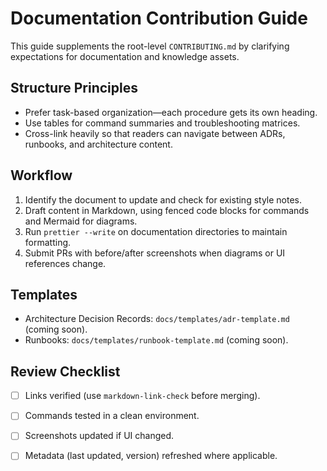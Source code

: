 # Documentation Contribution Guide

This guide supplements the root-level `CONTRIBUTING.md` by clarifying expectations for documentation and knowledge assets.

## Structure Principles
- Prefer task-based organization—each procedure gets its own heading.
- Use tables for command summaries and troubleshooting matrices.
- Cross-link heavily so that readers can navigate between ADRs, runbooks, and architecture content.

## Workflow
1. Identify the document to update and check for existing style notes.
2. Draft content in Markdown, using fenced code blocks for commands and Mermaid for diagrams.
3. Run `prettier --write` on documentation directories to maintain formatting.
4. Submit PRs with before/after screenshots when diagrams or UI references change.

## Templates
- Architecture Decision Records: `docs/templates/adr-template.md` (coming soon).
- Runbooks: `docs/templates/runbook-template.md` (coming soon).

## Review Checklist
- [ ] Links verified (use `markdown-link-check` before merging).
- [ ] Commands tested in a clean environment.
- [ ] Screenshots updated if UI changed.
- [ ] Metadata (last updated, version) refreshed where applicable.

